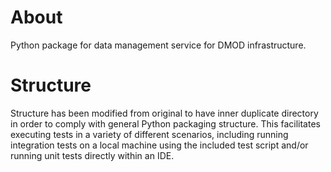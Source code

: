# About
Python package for data management service for DMOD infrastructure.

# Structure
Structure has been modified from original to have inner duplicate directory in order to comply with general Python packaging structure.  This facilitates executing tests in a variety of different scenarios, including running integration tests on a local machine using the included test script and/or running unit tests directly within an IDE.
